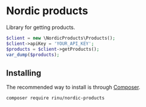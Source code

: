# Nordic products

Library for getting products.

```php
$client = new \NordicProducts\Products();
$client->apiKey = 'YOUR_API_KEY';
$products = $client->getProducts();
var_dump($products);
```

## Installing

The recommended way to install is through
[Composer](https://getcomposer.org/).

```bash
composer require rinu/nordic-products
```
